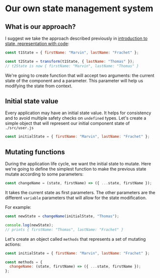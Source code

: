 # Our own state management system

## What is our approach?

I suggest we take the approach described previously in [introduction to state, representation with code](/state/intro.html#representation-with-code):

```javascript
const t1State = { firstName: "Marvin", lastName: "Frachet" };

const t2State = transform(t1State, { lastName: "Thomas" });
// t2State is now { firstName: "Marvin", lastName: "Thomas" }
```

We're going to create function that will accept two arguments: the current state of the component and a parameter. This parameter will help
us modifying the state from context.

## Initial state value

Every application may have an initial state value. It helps for consistency and to avoid multiple safety checks on `undefined` types.
Let's create a simple object that will represent our initial component state of `./src/user.js`

```javascript
const initialState = { firstName: "Marvin", lastName: "Frachet" };
```

## Mutating functions

During the application life cycle, we want the initial state to mutate. Here we're going to define the simplest function to make the previous
state mutate according to some parameters:

```javascript
const changeName = (state, firstName) => ({ ...state, firstName });
```

It takes the current state as first parameters. The other parameters are the different `variable` parameters that will allow for the state modification.

For example:

```javascript
const newState = changeName(initialState, "Thomas");

console.log(newState);
// prints { firstName: "Thomas", lastName: "Frachet" }
```

Let's create an object called `methods` that represents a set of mutating actions:

```javascript
const initialState = { firstName: "Marvin", lastName: "Frachet" };

const methods = {
  changeName: (state, firstName) => ({ ...state, firstName });
};
```
